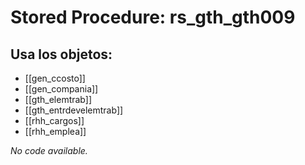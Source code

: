# Stored Procedure: rs_gth_gth009

## Usa los objetos:
- [[gen_ccosto]]
- [[gen_compania]]
- [[gth_elemtrab]]
- [[gth_entrdevelemtrab]]
- [[rhh_cargos]]
- [[rhh_emplea]]

*No code available.*
